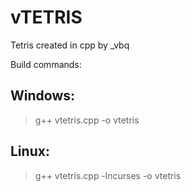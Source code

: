 # vTETRIS

Tetris created in cpp by _vbq

Build commands:
## Windows:
> g++ vtetris.cpp -o vtetris
## Linux:
> g++ vtetris.cpp -lncurses -o vtetris

